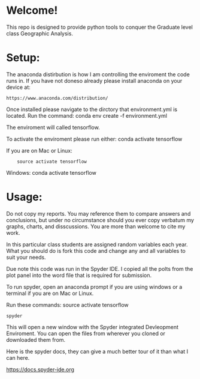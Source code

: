 # Welcome!

This repo is designed to provide python tools to conquer the Graduate level class Geographic Analysis.

# Setup:

The anaconda distirbution is how I am controlling the enviroment the code runs in.
If you have not doneso already please install anaconda on your device at:

    https://www.anaconda.com/distribution/
    
Once installed please navigate to the dirctory that environment.yml is located.
Run the command:
        conda env create -f environment.yml
        
The enviroment will called tensorflow.
    
To activate the enviroment please run either:
        conda activate tensorflow
        
If you are on Mac or Linux: 
        
        source activate tensorflow
Windows:
	conda activate tensorflow


# Usage:

Do not copy my reports. You may reference them to compare answers and conclusions,
but under no circumstance should you ever copy verbatum my graphs, charts, and
disscussions. You are more than welcome to cite my work.

In this particular class students are assigned random variables each year.
What you should do is fork this code and change any and all variables to suit
your needs.
    
Due note this code was run in the Spyder IDE. I copied all the polts from the 
plot panel into the word file that is required for submission. 
    
To run spyder, open an anaconda prompt if you are using windows or a terminal
if you are on Mac or Linux.

Run these commands:
	source activate tensorflow

	spyder

This will open a new window with the Spyder integrated Devleopment Enviroment.
You can open the files from wherever you cloned or downloaded them from.

Here is the spyder docs, they can give a much better tour of it than what I can
here.

https://docs.spyder-ide.org 

